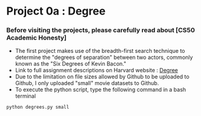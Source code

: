 # Project 0a : Degree <br/>
### Before visiting the projects, please carefully read about [CS50 Academic Honesty] <br/>
- The first project makes use of the breadth-first search technique to determine the "degrees of separation" between two actors, commonly known as the "Six Degrees of Kevin Bacon." <br/>
- Link to full assignment descriptions on Harvard website : [Degree ](https://cs50.harvard.edu/ai/2020/projects/0/degrees/ "Degree ") <br/>
- Due to the limitation on file sizes allowed by Github to be uploaded to Github, I only uploaded "small" movie datasets to Github. <br/>
- To execute the python script, type the following command in a bash terminal <br/>

```bash
python degrees.py small
```
